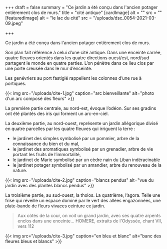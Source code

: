 +++
draft = false
summary = "Ce jardin a été conçu dans l'ancien potager entièrement clos de murs."
title = "cité antique"
[cardImage]
alt = ""
src = ""
[featuredImage]
alt = "le lac du cité"
src = "/uploads/dsc_0054-2021-03-09.jpeg"

+++

Ce jardin a été conçu dans l'ancien potager entièrement clos de murs.

Son plan fait référence à celui d’une cité antique. Dans une enceinte carrée, quatre fleuves orientés dans les quatre directions ouest/est, nord/sud partagent le monde en quatre parties. L’on pénètre dans ce lieu clos par une porte creusée dans le mur d’enceinte.

Les genévriers au port fastigié rappellent les colonnes d’une rue à portiques.

{{< img src="/uploads/cite-1.jpg" caption="arc bienveillante" alt="photo d'un arc composé des fleurs" >}}

La première partie centrale, au nord-est, évoque l’odéon. Sur ses gradins ont été plantés des iris qui forment un arc-en-ciel.

La deuxième partie, au nord-ouest, représente un jardin allégorique divisé en quatre parcelles par les quatre fleuves qui irriguent la terre :

- le jardinet des simples symbolisé par un pommier, arbre de la connaissance du bien et du mal,
- le jardinet des aromatiques symbolisé par un grenadier, arbre de vie portant les fruits de l’immortalité,
- le jardinet de Marie symbolisé par un cèdre nain du Liban indéracinable
- le jardinet potager symbolisé par un amandier, arbre du renouveau de la nature.

{{< img src="/uploads/cite-2.jpg" caption="blancs pendus" alt="vue du jardin avec des plantes blancs pendus" >}}

La troisième partie, au sud-ouest, la tholos. La quatrième, l’agora. Telle une frise qui réveille un espace dominé par le vert des allées engazonnées, une plate-bande de fleurs vivaces ceinture ce jardin.

> Aux côtés de la cour, on voit un grand jardin, avec ses quatre arpents enclos dans une enceinte...
> HOMERE, extraits de l'Odyssée, chant VII, vers 112

{{< img src="/uploads/cite-3.jpg" caption="en bleu et blanc" alt="banc des fleures bleus et blancs" >}}
